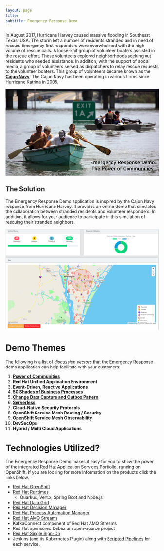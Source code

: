```yaml
---
layout: page
title:
subtitle: Emergency Response Demo
---
```


In August 2017, Hurricane Harvey caused massive flooding in Southeast Texas, USA. 
The storm left a number of residents stranded and in need of rescue.
Emergency first responders were overwhelmed with the high volume
of rescue calls. A loose-knit group of volunteer boaters assisted in the
rescue effort. These volunteers explored neighborhoods seeking out
residents who needed assistance. In addition, with the support of social
media, a group of volunteers served as dispatchers to relay rescue
requests to the volunteer boaters. This group of volunteers became known
as the [**Cajun Navy**](https://en.wikipedia.org/wiki/Cajun_Navy). The
Cajun Navy has been operating in various forms since Hurricane Katrina
in 2005.

![volunteer boaters stock photo](/images/volunteerboatersstockphoto.png)

## The Solution

The Emergency Response Demo application is inspired by the Cajun Navy response from Hurricane Harvey. 
It provides an online demo that simulates the collaboration between stranded residents and volunteer responders.
In addition, it allows for your audience to participate in this simulation of rescuing their stranded neighbors.

![dashboard](/images/dashboard.png)


# Demo Themes 

The following is a list of *discussion vectors* that the Emergency Response demo application can help facilitate with your customers:

1. **[Power of Communities](https://gcn.com/articles/2020/05/11/open-source-emergency-response-demo.aspx)**
2. **Red Hat Unified Application Environment**
3. **Event-Driven, Reactive Applications**
4. **[50 Shades of Business Processes](/Business_Patterns.md)**
5. **[Change Data Capture and Outbox Pattern](/process_service_outbox.md)**
6. **[Serverless](/serverless.md)**
7. **Cloud-Native Security Protocols**
8. **OpenShift Service Mesh Routing / Security**
9. **OpenShift Service Mesh Observability**
10. **DevSecOps**
11. **Hybrid / Multi Cloud Applications**

# Technologies Utilized?

The Emergency Response Demo makes it easy for you to show the power of the integrated Red Hat Application Services Portfolio, running on OpenShift. If you are looking for more information on the products click the links below.

  - [Red Hat OpenShift](https://www.redhat.com/en/technologies/cloud-computing/openshift)
  - [Red Hat Runtimes](https://www.redhat.com/en/technologies/cloud-computing/openshift/application-runtimes)
    - Quarkus, Vert.x, Spring Boot and Node.js
  - [Red Hat Data Grid](https://www.redhat.com/en/technologies/jboss-middleware/data-grid)
  - [Red Hat Decision Manager](https://www.redhat.com/en/technologies/jboss-middleware/decision-manager)
  - [Red Hat Process Automation Manager](https://www.redhat.com/en/technologies/jboss-middleware/process-automation-manager)
  - [Red Hat AMQ Streams](https://www.redhat.com/en/technologies/jboss-middleware/amq)
  - KafkaConnect component of Red Hat AMQ Streams
  - Red Hat sponsored Debezium open-source project 
  - [Red Hat Single Sign-On](https://access.redhat.com/products/red-hat-single-sign-on)
  - Jenkins (and its Kubernetes Plugin) along with [Scripted Pipelines](https://opensource.com/article/18/8/devops-jenkins-2) for each service.
